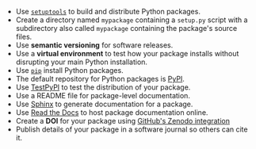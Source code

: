 -   Use [`setuptools`]( https://setuptools.readthedocs.io/) to build and distribute Python packages.
-   Create a directory named `mypackage` containing a `setup.py` script with a subdirectory also called `mypackage` containing the package's source files.
-   Use **semantic versioning** for software releases.
-   Use a **virtual environment** to test how your package installs without disrupting your main Python installation.
-   Use [`pip`](https://pypi.org/project/pip) install Python packages.
-   The default repository for Python packages is [PyPI](https://pypi.org).
-   Use [TestPyPI](https://test.pypi.org) to test the distribution of your package.
-   Use a README file for package-level documentation.
-   Use [Sphinx](https://sphinx-doc.org) to generate documentation for a package.
-   Use [Read the Docs](https://docs.readthedocs.io) to host package documentation online.
-   Create a **DOI** for your package using [GitHub's Zenodo integration](https://guides.github.com/activities/citable-code/)
-   Publish details of your package in a software journal so others can cite it.
